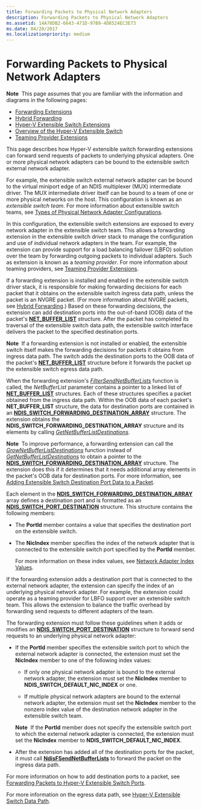 ```yaml
---
title: Forwarding Packets to Physical Network Adapters
description: Forwarding Packets to Physical Network Adapters
ms.assetid: 14A78DB2-6643-471D-97B9-4D8524EC3E73
ms.date: 04/20/2017
ms.localizationpriority: medium
---
```


# Forwarding Packets to Physical Network Adapters


**Note**  This page assumes that you are familiar with the information and diagrams in the following pages:
-   [Forwarding Extensions](forwarding-extensions.md)
-   [Hybrid Forwarding](hybrid-forwarding.md)
-   [Hyper-V Extensible Switch Extensions](hyper-v-extensible-switch-extensions.md)
-   [Overview of the Hyper-V Extensible Switch](overview-of-the-hyper-v-extensible-switch.md)
-   [Teaming Provider Extensions](teaming-provider-extensions.md)

 

This page describes how Hyper-V extensible switch forwarding extensions can forward send requests of packets to underlying physical adapters. One or more physical network adapters can be bound to the extensible switch external network adapter.

For example, the extensible switch external network adapter can be bound to the virtual miniport edge of an NDIS multiplexer (MUX) intermediate driver. The MUX intermediate driver itself can be bound to a team of one or more physical networks on the host. This configuration is known as an *extensible switch team*. For more information about extensible switch teams, see [Types of Physical Network Adapter Configurations](types-of-physical-network-adapter-configurations.md).

In this configuration, the extensible switch extensions are exposed to every network adapter in the extensible switch team. This allows a forwarding extension in the extensible switch driver stack to manage the configuration and use of individual network adapters in the team. For example, the extension can provide support for a load balancing failover (LBFO) solution over the team by forwarding outgoing packets to individual adapters. Such as extension is known as a *teaming provider*. For more information about teaming providers, see [Teaming Provider Extensions](teaming-provider-extensions.md).

If a forwarding extension is installed and enabled in the extensible switch driver stack, it is responsible for making forwarding decisions for each packet that it obtains on the extensible switch ingress data path, unless the packet is an NVGRE packet. (For more information about NVGRE packets, see [Hybrid Forwarding](hybrid-forwarding.md).) Based on these forwarding decisions, the extension can add destination ports into the out-of-band (OOB) data of the packet's [**NET\_BUFFER\_LIST**](/windows-hardware/drivers/ddi/ndis/ns-ndis-_net_buffer_list) structure. After the packet has completed its traversal of the extensible switch data path, the extensible switch interface delivers the packet to the specified destination ports.

**Note**  If a forwarding extension is not installed or enabled, the extensible switch itself makes the forwarding decisions for packets it obtains from ingress data path. The switch adds the destination ports to the OOB data of the packet's [**NET\_BUFFER\_LIST**](/windows-hardware/drivers/ddi/ndis/ns-ndis-_net_buffer_list) structure before it forwards the packet up the extensible switch egress data path.

 

When the forwarding extension's [*FilterSendNetBufferLists*](/windows-hardware/drivers/ddi/ndis/nc-ndis-filter_send_net_buffer_lists) function is called, the *NetBufferList* parameter contains a pointer to a linked list of [**NET\_BUFFER\_LIST**](/windows-hardware/drivers/ddi/ndis/ns-ndis-_net_buffer_list) structures. Each of these structures specifies a packet obtained from the ingress data path. Within the OOB data of each packet's **NET\_BUFFER\_LIST** structure, the data for destination ports are contained in an [**NDIS\_SWITCH\_FORWARDING\_DESTINATION\_ARRAY**](/windows-hardware/drivers/ddi/ndis/ns-ndis-_ndis_switch_forwarding_destination_array) structure. The extension obtains the **NDIS\_SWITCH\_FORWARDING\_DESTINATION\_ARRAY** structure and its elements by calling [*GetNetBufferListDestinations*](/windows-hardware/drivers/ddi/ndis/nc-ndis-ndis_switch_get_net_buffer_list_destinations).

**Note**  To improve performance, a forwarding extension can call the [*GrowNetBufferListDestinations*](/windows-hardware/drivers/ddi/ndis/nc-ndis-ndis_switch_grow_net_buffer_list_destinations) function instead of [*GetNetBufferListDestinations*](/windows-hardware/drivers/ddi/ndis/nc-ndis-ndis_switch_get_net_buffer_list_destinations) to obtain a pointer to the [**NDIS\_SWITCH\_FORWARDING\_DESTINATION\_ARRAY**](/windows-hardware/drivers/ddi/ndis/ns-ndis-_ndis_switch_forwarding_destination_array) structure. The extension does this if it determines that it needs additional array elements in the packet's OOB data for destination ports. For more information, see [Adding Extensible Switch Destination Port Data to a Packet](adding-extensible-switch-destination-port-data-to-a-packet.md).

 

Each element in the [**NDIS\_SWITCH\_FORWARDING\_DESTINATION\_ARRAY**](/windows-hardware/drivers/ddi/ndis/ns-ndis-_ndis_switch_forwarding_destination_array) array defines a destination port and is formatted as an [**NDIS\_SWITCH\_PORT\_DESTINATION**](/windows-hardware/drivers/ddi/ndis/ns-ndis-_ndis_switch_port_destination) structure. This structure contains the following members:

-   The **PortId** member contains a value that specifies the destination port on the extensible switch.

-   The **NicIndex** member specifies the index of the network adapter that is connected to the extensible switch port specified by the **PortId** member.

    For more information on these index values, see [Network Adapter Index Values](network-adapter-index-values.md).

If the forwarding extension adds a destination port that is connected to the external network adapter, the extension can specify the index of an underlying physical network adapter. For example, the extension could operate as a teaming provider for LBFO support over an extensible switch team. This allows the extension to balance the traffic overhead by forwarding send requests to different adapters of the team.

The forwarding extension must follow these guidelines when it adds or modifies an [**NDIS\_SWITCH\_PORT\_DESTINATION**](/windows-hardware/drivers/ddi/ndis/ns-ndis-_ndis_switch_port_destination) structure to forward send requests to an underlying physical network adapter:

-   If the **PortId** member specifies the extensible switch port to which the external network adapter is connected, the extension must set the **NicIndex** member to one of the following index values:

    -   If only one physical network adapter is bound to the external network adapter, the extension must set the **NicIndex** member to **NDIS\_SWITCH\_DEFAULT\_NIC\_INDEX** or one.

    -   If multiple physical network adapters are bound to the external network adapter, the extension must set the **NicIndex** member to the nonzero index value of the destination network adapter in the extensible switch team.

    **Note**  If the **PortId** member does not specify the extensible switch port to which the external network adapter is connected, the extension must set the **NicIndex** member to **NDIS\_SWITCH\_DEFAULT\_NIC\_INDEX**.

     

-   After the extension has added all of the destination ports for the packet, it must call [**NdisFSendNetBufferLists**](/windows-hardware/drivers/ddi/ndis/nf-ndis-ndisfsendnetbufferlists) to forward the packet on the ingress data path.

For more information on how to add destination ports to a packet, see [Forwarding Packets to Hyper-V Extensible Switch Ports](forwarding-packets-to-hyper-v-extensible-switch-ports.md).

For more information on the egress data path, see [Hyper-V Extensible Switch Data Path](hyper-v-extensible-switch-data-path.md).

 

